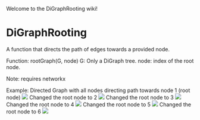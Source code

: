 Welcome to the DiGraphRooting wiki!

# DiGraphRooting
A function that directs the path of edges towards a provided node.

Function:
rootGraph(G, node)
G: Only a DiGraph tree.
node: index of the root node.

Note: requires networkx

Example:
Directed Graph with all nodes directing path towards node 1 (root node)
![](https://raw.githubusercontent.com/sjxki92/DiGraphRooting/master/img/example_original_1.png)
Changed the root node to 2
![](https://raw.githubusercontent.com/sjxki92/DiGraphRooting/master/img/example_root_2.png)
Changed the root node to 3
![](https://raw.githubusercontent.com/sjxki92/DiGraphRooting/master/img/example_root_3.png)
Changed the root node to 4
![](https://raw.githubusercontent.com/sjxki92/DiGraphRooting/master/img/example_root_4.png)
Changed the root node to 5
![](https://raw.githubusercontent.com/sjxki92/DiGraphRooting/master/img/example_root_5.png)
Changed the root node to 6
![](https://raw.githubusercontent.com/sjxki92/DiGraphRooting/master/img/example_root_6.png)
